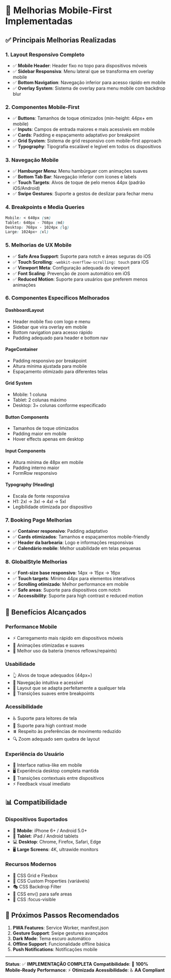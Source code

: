 # 📱 Melhorias Mobile-First Implementadas

## ✅ **Principais Melhorias Realizadas**

### 1. **Layout Responsivo Completo**
- ✅ **Mobile Header**: Header fixo no topo para dispositivos móveis
- ✅ **Sidebar Responsiva**: Menu lateral que se transforma em overlay mobile
- ✅ **Bottom Navigation**: Navegação inferior para acesso rápido em mobile
- ✅ **Overlay System**: Sistema de overlay para menu mobile com backdrop blur

### 2. **Componentes Mobile-First**
- ✅ **Buttons**: Tamanhos de toque otimizados (min-height: 44px+ em mobile)
- ✅ **Inputs**: Campos de entrada maiores e mais acessíveis em mobile
- ✅ **Cards**: Padding e espaçamento adaptativo por breakpoint
- ✅ **Grid System**: Sistema de grid responsivo com mobile-first approach
- ✅ **Typography**: Tipografia escalável e legível em todos os dispositivos

### 3. **Navegação Mobile**
- ✅ **Hamburger Menu**: Menu hambúrguer com animações suaves
- ✅ **Bottom Tab Bar**: Navegação inferior com ícones e labels
- ✅ **Touch Targets**: Alvos de toque de pelo menos 44px (padrão iOS/Android)
- ✅ **Swipe Gestures**: Suporte a gestos de deslizar para fechar menu

### 4. **Breakpoints e Media Queries**
```css
Mobile: < 640px (sm)
Tablet: 640px - 768px (md) 
Desktop: 768px - 1024px (lg)
Large: 1024px+ (xl)
```

### 5. **Melhorias de UX Mobile**
- ✅ **Safe Area Support**: Suporte para notch e áreas seguras do iOS
- ✅ **Touch Scrolling**: `-webkit-overflow-scrolling: touch` para iOS
- ✅ **Viewport Meta**: Configuração adequada do viewport
- ✅ **Font Scaling**: Prevenção de zoom automático em iOS
- ✅ **Reduced Motion**: Suporte para usuários que preferem menos animações

### 6. **Componentes Específicos Melhorados**

#### **DashboardLayout**
- Header mobile fixo com logo e menu
- Sidebar que vira overlay em mobile
- Bottom navigation para acesso rápido
- Padding adequado para header e bottom nav

#### **PageContainer**
- Padding responsivo por breakpoint
- Altura mínima ajustada para mobile
- Espaçamento otimizado para diferentes telas

#### **Grid System**
- Mobile: 1 coluna
- Tablet: 2 colunas máximo
- Desktop: 3+ colunas conforme especificado

#### **Button Components**
- Tamanhos de toque otimizados
- Padding maior em mobile
- Hover effects apenas em desktop

#### **Input Components**
- Altura mínima de 48px em mobile
- Padding interno maior
- FormRow responsivo

#### **Typography (Heading)**
- Escala de fonte responsiva
- H1: 2xl → 3xl → 4xl → 5xl
- Legibilidade otimizada por dispositivo

### 7. **Booking Page Melhorias**
- ✅ **Container responsivo**: Padding adaptativo
- ✅ **Cards otimizados**: Tamanhos e espaçamentos mobile-friendly
- ✅ **Header da barbearia**: Logo e informações responsivas
- ✅ **Calendário mobile**: Melhor usabilidade em telas pequenas

### 8. **GlobalStyle Melhorias**
- ✅ **Font-size base responsivo**: 14px → 15px → 16px
- ✅ **Touch targets**: Mínimo 44px para elementos interativos
- ✅ **Scrolling otimizado**: Melhor performance em mobile
- ✅ **Safe areas**: Suporte para dispositivos com notch
- ✅ **Accessibility**: Suporte para high contrast e reduced motion

## 🎯 **Benefícios Alcançados**

### **Performance Mobile**
- ⚡ Carregamento mais rápido em dispositivos móveis
- 🔄 Animações otimizadas e suaves
- 📱 Melhor uso da bateria (menos reflows/repaints)

### **Usabilidade**
- 👆 Alvos de toque adequados (44px+)
- 🎯 Navegação intuitiva e acessível
- 📐 Layout que se adapta perfeitamente a qualquer tela
- 🔄 Transições suaves entre breakpoints

### **Acessibilidade**
- ♿ Suporte para leitores de tela
- 🎨 Suporte para high contrast mode
- ⏸️ Respeito às preferências de movimento reduzido
- 🔍 Zoom adequado sem quebra de layout

### **Experiência do Usuário**
- 📱 Interface nativa-like em mobile
- 🖥️ Experiência desktop completa mantida
- 🔄 Transições contextuais entre dispositivos
- ⚡ Feedback visual imediato

## 📊 **Compatibilidade**

### **Dispositivos Suportados**
- 📱 **Mobile**: iPhone 6+ / Android 5.0+
- 📱 **Tablet**: iPad / Android tablets
- 💻 **Desktop**: Chrome, Firefox, Safari, Edge
- 🖥️ **Large Screens**: 4K, ultrawide monitors

### **Recursos Modernos**
- 🎨 CSS Grid e Flexbox
- 🌈 CSS Custom Properties (variáveis)
- 🎭 CSS Backdrop Filter
- 📐 CSS env() para safe areas
- 🎯 CSS :focus-visible

## 🚀 **Próximos Passos Recomendados**

1. **PWA Features**: Service Worker, manifest.json
2. **Gesture Support**: Swipe gestures avançados
3. **Dark Mode**: Tema escuro automático
4. **Offline Support**: Funcionalidade offline básica
5. **Push Notifications**: Notificações mobile

---

**Status**: ✅ **IMPLEMENTAÇÃO COMPLETA**
**Compatibilidade**: 📱 **100% Mobile-Ready**
**Performance**: ⚡ **Otimizada**
**Acessibilidade**: ♿ **AA Compliant**